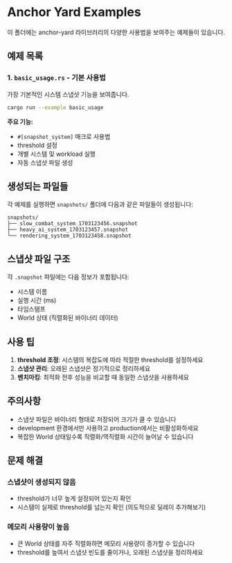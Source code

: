 # Anchor Yard Examples

이 폴더에는 anchor-yard 라이브러리의 다양한 사용법을 보여주는 예제들이 있습니다.

## 예제 목록

### 1. `basic_usage.rs` - 기본 사용법
가장 기본적인 시스템 스냅샷 기능을 보여줍니다.

```bash
cargo run --example basic_usage
```

**주요 기능:**
- `#[snapshot_system]` 매크로 사용법
- threshold 설정
- 개별 시스템 및 workload 실행
- 자동 스냅샷 파일 생성

## 생성되는 파일들

각 예제를 실행하면 `snapshots/` 폴더에 다음과 같은 파일들이 생성됩니다:

```
snapshots/
├── slow_combat_system_1703123456.snapshot
├── heavy_ai_system_1703123457.snapshot
└── rendering_system_1703123458.snapshot
```

## 스냅샷 파일 구조

각 `.snapshot` 파일에는 다음 정보가 포함됩니다:
- 시스템 이름
- 실행 시간 (ms)
- 타임스탬프
- World 상태 (직렬화된 바이너리 데이터)

## 사용 팁

1. **threshold 조정**: 시스템의 복잡도에 따라 적절한 threshold를 설정하세요
2. **스냅샷 관리**: 오래된 스냅샷은 정기적으로 정리하세요
3. **벤치마킹**: 최적화 전후 성능을 비교할 때 동일한 스냅샷을 사용하세요

## 주의사항

- 스냅샷 파일은 바이너리 형태로 저장되어 크기가 클 수 있습니다
- development 환경에서만 사용하고 production에서는 비활성화하세요
- 복잡한 World 상태일수록 직렬화/역직렬화 시간이 늘어날 수 있습니다

## 문제 해결

### 스냅샷이 생성되지 않음
- threshold가 너무 높게 설정되어 있는지 확인
- 시스템이 실제로 threshold를 넘는지 확인 (의도적으로 딜레이 추가해보기)

### 메모리 사용량이 높음
- 큰 World 상태를 자주 직렬화하면 메모리 사용량이 증가할 수 있습니다
- threshold를 높여서 스냅샷 빈도를 줄이거나, 오래된 스냅샷을 정리하세요